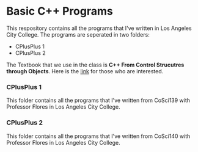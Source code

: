 # Basic C++ Programs

This respository contains all the programs that I've written in Los Angeles City College.
The programs are seperated in two folders:
* CPlusPlus 1
* CPlusPlus 2

The Textbook that we use in the class is **C++ From Control Strucutres through Objects**.
Here is the [link](https://www.amazon.com/Starting-Out-Control-Structures-Objects/dp/0133769399) for those who are interested.

### CPlusPlus 1

This folder contains all the programs that I've written from CoSci139 with Professor Flores in Los Angeles City College.

### CPlusPlus 2

This folder contains all the programs that I've written from CoSci140 with Professor Flores in Los Angeles City College.
